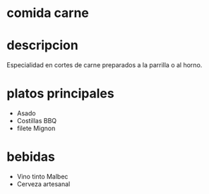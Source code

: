 # comida carne 

# descripcion 
Especialidad en cortes de carne preparados a la parrilla o al horno.

# platos principales 
- Asado 
- Costillas BBQ
- filete Mignon

# bebidas 
- Vino tinto Malbec 
- Cerveza artesanal
